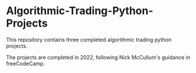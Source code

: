 # Algorithmic-Trading-Python-Projects

This repository contains three completed algorithmic trading python projects.

The projects are completed in 2022, following Nick McCullum's guidance in freeCodeCamp.
